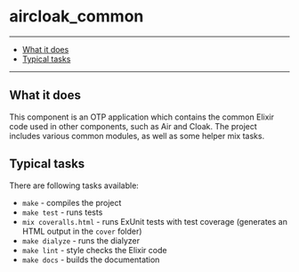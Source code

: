 # aircloak_common

----------------------

- [What it does](#what-it-does)
- [Typical tasks](#typical-tasks)

----------------------

## What it does

This component is an OTP application which contains the common Elixir code used in other components, such as Air and Cloak. The project includes various common modules, as well as some helper mix tasks.

## Typical tasks

There are following tasks available:

- `make` - compiles the project
- `make test` - runs tests
- `mix coveralls.html` - runs ExUnit tests with test coverage (generates an HTML output in the `cover` folder)
- `make dialyze` - runs the dialyzer
- `make lint` - style checks the Elixir code
- `make docs` - builds the documentation
